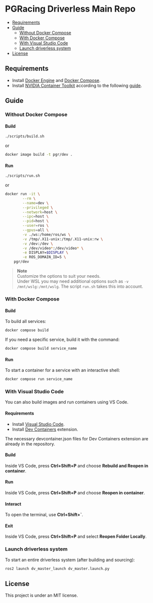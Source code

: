 # PGRacing Driverless Main Repo
- [Requirements](#Requirements)
- [Guide](#Guide)
    - [Without Docker Compose](#Without-Docker-Compose)
    - [With Docker Compose](#With-Docker-Compose)
    - [With Visual Studio Code](#With-Visual-Studio-Code)
    - [Launch driverless system](#Launch-driverless-system)
- [License](#License)

## Requirements
- Install [Docker Engine](https://docs.docker.com/engine/install/) and [Docker Compose](https://docs.docker.com/compose/install/).
- Install [NVIDIA Container Toolkit](https://github.com/NVIDIA/nvidia-container-toolkit) according to the following [guide](https://docs.nvidia.com/datacenter/cloud-native/container-toolkit/latest/install-guide.html).

## Guide
### Without Docker Compose
#### Build
```bash
./scripts/build.sh
```
or
```bash
docker image build -t pgr/dev .
```

#### Run
```bash
./scripts/run.sh
```
or
```bash
docker run -it \
        --rm \
        --name=dev \
        --privileged \
        --network=host \
        --ipc=host \
        --pid=host \
        --user=ros \
        --gpus=all \
        -v ./ws:/home/ros/ws \
        -v /tmp/.X11-unix:/tmp/.X11-unix:rw \
        -v /dev:/dev \
        -v /dev/video*:/dev/video* \
        -e DISPLAY=$DISPLAY \
        -e ROS_DOMAIN_ID=5 \
    pgr/dev
```

> **Note**  
> Customize the options to suit your needs.  
> Under WSL you may need additional options such as `-v /mnt/wslg:/mnt/wslg`. The script `run.sh` takes this into account.

### With Docker Compose
#### Build
To build all services:
```bash
docker compose build
```
If you need a specific service, build it with the command:
```bash
docker compose build service_name
```
#### Run
To start a container for a service with an interactive shell:
```bash
docker compose run service_name
```

### With Visual Studio Code
You can also build images and run containers using VS Code.

#### Requirements
- Install [Visual Studio Code](https://code.visualstudio.com/docs/setup/linux).
- Install [Dev Containers](https://marketplace.visualstudio.com/items?itemName=ms-vscode-remote.remote-containers) extension.

The necessary devcontainer.json files for Dev Containers extension are already in the repository.

#### Build
Inside VS Code, press **Ctrl+Shift+P** and choose **Rebuild and Reopen in container**.
#### Run
Inside VS Code, press **Ctrl+Shift+P** and choose **Reopen in container**.
#### Interact
To open the terminal, use **Ctrl+Shift+`**. 
#### Exit
Inside VS Code, press **Ctrl+Shift+P** and select **Reopen Folder Locally**.

### Launch driverless system
To start an entire driverless system (after building and sourcing):
```bash
ros2 launch dv_master_launch dv_master.launch.py 
```

## License
This project is under an MIT license.
